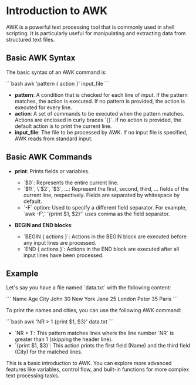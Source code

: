 # Introduction to AWK

AWK is a powerful text processing tool that is commonly used in shell scripting. It is particularly useful for manipulating and extracting data from structured text files.

## Basic AWK Syntax

The basic syntax of an AWK command is:

\`\`\`bash
awk 'pattern { action }' input_file
\`\`\`

- **pattern**: A condition that is checked for each line of input. If the pattern matches, the action is executed. If no pattern is provided, the action is executed for every line.
- **action**: A set of commands to be executed when the pattern matches. Actions are enclosed in curly braces \`{}\`. If no action is provided, the default action is to print the current line.
- **input_file**: The file to be processed by AWK. If no input file is specified, AWK reads from standard input.

## Basic AWK Commands

- **print**: Prints fields or variables.
  - \`$0\`: Represents the entire current line.
  - \`$1\`, \`$2\`, \`$3\`, ...: Represent the first, second, third, ... fields of the current line, respectively. Fields are separated by whitespace by default.
  - \`-F\` option:  Used to specify a different field separator. For example, \`awk -F',' '{print $1, $2}'\` uses comma as the field separator.

- **BEGIN and END blocks**:
  - \`BEGIN { actions }\`: Actions in the BEGIN block are executed before any input lines are processed.
  - \`END { actions }\`: Actions in the END block are executed after all input lines have been processed.

## Example

Let's say you have a file named \`data.txt\` with the following content:

\`\`\`
Name Age City
John 30 New York
Jane 25 London
Peter 35 Paris
\`\`\`

To print the names and cities, you can use the following AWK command:

\`\`\`bash
awk 'NR > 1 {print $1, $3}' data.txt
\`\`\`

- \`NR > 1\`: This pattern matches lines where the line number \`NR\` is greater than 1 (skipping the header line).
- \`{print $1, $3}\`: This action prints the first field (Name) and the third field (City) for the matched lines.

This is a basic introduction to AWK. You can explore more advanced features like variables, control flow, and built-in functions for more complex text processing tasks.